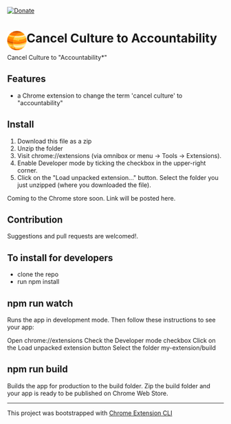 [![Donate](https://img.shields.io/badge/Donate-PayPal-green.svg)](https://www.paypal.com/donate?business=5DZP7QEDWW85A&currency_code=AUD)

# <img src="public/icons/icon_48.png" width="45" align="left"> Cancel Culture to Accountability

Cancel Culture to "Accountability*" 

## Features

- a Chrome extension to change the term 'cancel culture' to "accountability"

## Install

<!-- [**Chrome** extension]() TODO: Add chrome extension link inside parenthesis -->



1. Download this file as a zip
2. Unzip the folder
3. Visit chrome://extensions (via omnibox or menu -> Tools -> Extensions). 
4. Enable Developer mode by ticking the checkbox in the upper-right corner.
5. Click on the "Load unpacked extension..." button. Select the folder you just unzipped (where you downloaded the file).

Coming to the Chrome store soon. Link will be posted here.

## Contribution

Suggestions and pull requests are welcomed!.

## To install for developers

- clone the repo
- run npm install

## npm run watch
Runs the app in development mode.
Then follow these instructions to see your app:

Open chrome://extensions
Check the Developer mode checkbox
Click on the Load unpacked extension button
Select the folder my-extension/build

## npm run build
Builds the app for production to the build folder.
Zip the build folder and your app is ready to be published on Chrome Web Store.

---

This project was bootstrapped with [Chrome Extension CLI](https://github.com/dutiyesh/chrome-extension-cli)
